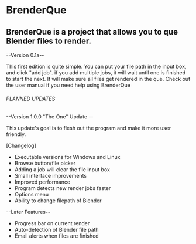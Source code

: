 # BrenderQue
## BrenderQue is a project that allows you to que Blender files to render. ##


--Version 0.1a--

This first edition is quite simple.  You can put your file path in the input box, and click "add job".  if you add multiple jobs, it will wait until one is finished to start the next.  It will make sure all files get rendered in the que.  Check out the user manual if you need help using BrenderQue


###### PLANNED UPDATES #####

--Version 1.0.0 "The One" Update --

This update's goal is to flesh out the program and make it more user friendly.

[Changelog]
+ Executable versions for Windows and Linux
+ Browse button/file picker
+ Adding a job will clear the file input box
+ Small interface improvements
+ Improved performance
+ Program detects new render jobs faster
+ Options menu
+ Ability to change filepath of Blender


--Later Features--

+ Progress bar on current render
+ Auto-detection of Blender file path
+ Email alerts when files are finished
